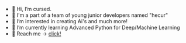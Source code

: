 - 👋 Hi, I’m cursed.
- 📎 I'm a part of a team of young junior developers named "hecur"
- 👀 I’m interested in creating Ai's and much more!
- 🌱 I’m currently learning Advanced Python for Deep/Machine Learning
- 🔗 Reach me -> [click!](https://mylinks.ai/cursedai)
<!---
Unitysourceman/Unitysourceman is a ✨ special ✨ repository because its `README.md` (this file) appears on your GitHub profile.
You can click the Preview link to take a look at your changes.
--->
